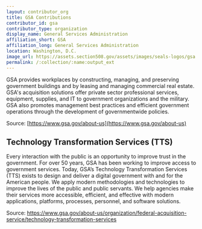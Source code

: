 ```yaml
---
layout: contributor_org
title: GSA Contributions
contributor_id: gsa
contributor_type: organization
display_name: General Services Administration
affiliation_short: GSA
affiliation_long: General Services Administration
location: Washington, D.C.
image_url: https://assets.section508.gov/assets/images/seals-logos/gsa.png
permalink: /:collection/:name:output_ext
---
```

GSA provides workplaces by constructing, managing, and preserving government buildings and by leasing and managing commercial real estate. GSA's acquisition solutions offer private sector professional services, equipment, supplies, and IT to government organizations and the military. GSA also promotes management best practices and efficient government operations through the development of governmentwide policies. 

Source: [https://www.gsa.gov/about-us](https://www.gsa.gov/about-us)

<div class="usa-summary-box" role="region" aria-labelledby="summary-box-key-information">
    <div class="usa-summary-box__body">
        <h2 class="usa-summary-box__heading" id="summary-box-key-information">Technology Transformation Services (TTS)</h2>
        <div class="usa-summary-box__text">
            <p>Every interaction with the public is an opportunity to improve trust in the government. For over 50 years, GSA has been working to improve access to government services. Today, GSA’s Technology Transformation Services (TTS) exists to design and deliver a digital government with and for the American people. We apply modern methodologies and technologies to improve the lives of the public and public servants. We help agencies make their services more accessible, efficient, and effective with modern applications, platforms, processes, personnel, and software solutions.</p>
            <p>Source: <a href="https://www.gsa.gov/about-us/organization/federal-acquisition-service/technology-transformation-services" target="_blank" class="usa-link--external">https://www.gsa.gov/about-us/organization/federal-acquisition-service/technology-transformation-services</a></p>
        </div>
    </div>
</div>
